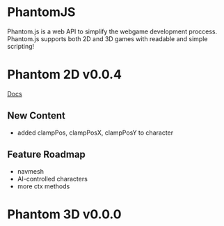 # PhantomJS
Phantom.js is a web API to simplify the webgame development proccess.
Phantom.js supports both 2D and 3D games with readable and simple scripting!

# Phantom 2D v0.0.4
[Docs](https://docs.google.com/document/d/1928QiduJZWzF_hCdbAx2s4jWh1d92vtkKphrdU-Qttk/edit?usp=sharing)

## New Content
- added clampPos, clampPosX, clampPosY to character

## Feature Roadmap
- navmesh
- AI-controlled characters
- more ctx methods

# Phantom 3D v0.0.0
